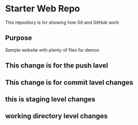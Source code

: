 # Starter Web Repo

This repository is for showing how Git and GitHub work

## Purpose

Sample website with plenty of files for demos

## This change is for the push lavel


## This change is for commit lavel changes


## this is staging level changes



## working directory level changes
